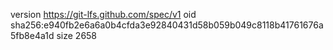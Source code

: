 version https://git-lfs.github.com/spec/v1
oid sha256:e940fb2e6a6a0b4cfda3e92840431d58b059b049c8118b41761676a5fb8e4a1d
size 2658

